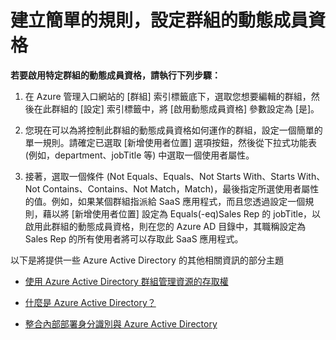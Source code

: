<properties
	pageTitle="建立簡單的規則，設定群組的動態成員資格 | Microsoft Azure"
	description="說明建立簡單的規則，以設定群組的動態成員資格。"
	services="active-directory"
	documentationCenter=""
	authors="femila"
	manager="swadhwa"
	editor=""/>

<tags
	ms.service="active-directory" 
	ms.workload="identity" 
	ms.tgt_pltfrm="na" 
	ms.devlang="na" 
	ms.topic="article" 
	ms.date="07/13/2015" 
	ms.author="femila"/>


# 建立簡單的規則，設定群組的動態成員資格

**若要啟用特定群組的動態成員資格，請執行下列步驟：**

1. 在 Azure 管理入口網站的 [群組] 索引標籤底下，選取您想要編輯的群組，然後在此群組的 [設定] 索引標籤中，將 [啟用動態成員資格] 參數設定為 [是]。


2. 您現在可以為將控制此群組的動態成員資格如何運作的群組，設定一個簡單的單一規則。請確定已選取 [新增使用者位置] 選項按鈕，然後從下拉式功能表 (例如，department、jobTitle 等) 中選取一個使用者屬性。

3. 接著，選取一個條件 (Not Equals、Equals、Not Starts With、Starts With、Not Contains、Contains、Not Match，Match)，最後指定所選使用者屬性的值。例如，如果某個群組指派給 SaaS 應用程式，而且您透過設定一個規則，藉以將 [新增使用者位置] 設定為 Equals(-eq)Sales Rep 的 jobTitle，以啟用此群組的動態成員資格，則在您的 Azure AD 目錄中，其職稱設定為 Sales Rep 的所有使用者將可以存取此 SaaS 應用程式。

以下是將提供一些 Azure Active Directory 的其他相關資訊的部分主題

* [使用 Azure Active Directory 群組管理資源的存取權](active-directory-manage-groups.md)

* [什麼是 Azure Active Directory？](active-directory-whatis.md)

* [整合內部部署身分識別與 Azure Active Directory](active-directory-aadconnect.md)

<!---HONumber=August15_HO6-->